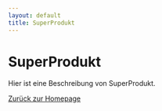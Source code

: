 ```yaml
---
layout: default
title: SuperProdukt
---
```


# SuperProdukt

Hier ist eine Beschreibung von SuperProdukt.

[Zurück zur Homepage](index.html)
